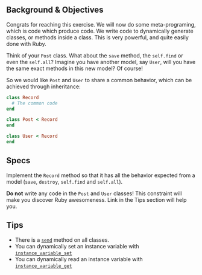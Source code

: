 ## Background & Objectives

Congrats for reaching this exercise. We will now do some meta-programing,
which is code which produce code. We write code to dynamically generate classes,
or methods inside a class. This is very powerful, and quite easily done with Ruby.

Think of your `Post` class. What about the `save` method, the `self.find` or even
the `self.all`? Imagine you have another model, say `User`, will you have the same
exact methods in this new model? Of course!

So we would like `Post` and `User` to share a common behavior, which can be
achieved through inheritance:

```ruby
class Record
  # The common code
end

class Post < Record
end

class User < Record
end
```

## Specs

Implement the `Record` method so that it has all the behavior expected from
a model (`save`, `destroy`, `self.find` and `self.all`).

**Do not** write any code in the `Post` and `User` classes! This constraint
will make you discover Ruby awesomeness. Link in the Tips section will
help you.

## Tips

- There is a [`send`](http://stackoverflow.com/questions/3337285/what-does-send-do-in-ruby) method on all classes.
- You can dynamically set an instance variable with [`instance_variable_set`](http://ruby-doc.org/core-2.1.4/Object.html#method-i-instance_variable_set)
- You can dynamically read an instance variable with [`instance_variable_get`](http://ruby-doc.org/core-2.1.4/Object.html#method-i-instance_variable_get)
